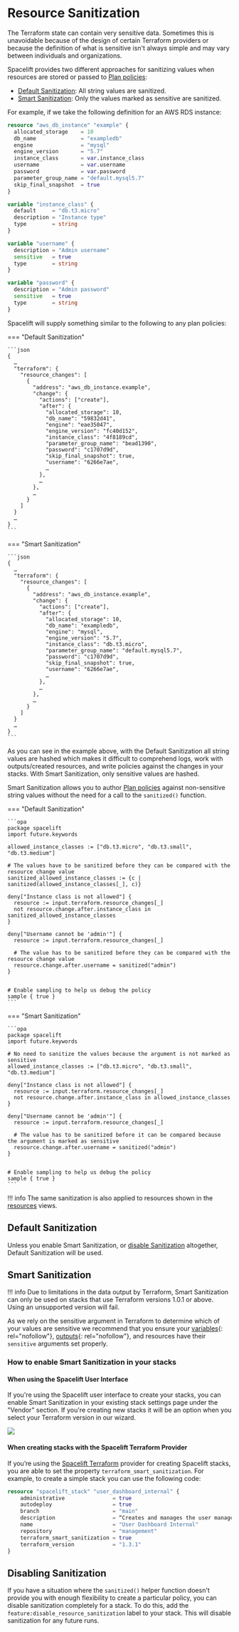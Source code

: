 # Resource Sanitization

The Terraform state can contain very sensitive data. Sometimes this is unavoidable because of the design of certain Terraform providers or because the definition of what is sensitive isn't always simple and may vary between individuals and organizations.

Spacelift provides two different approaches for sanitizing values when resources are stored or passed to [Plan policies](../../concepts/policy/terraform-plan-policy.md):

- [Default Sanitization](#default-sanitization): All string values are sanitized.
- [Smart Sanitization](#smart-sanitization): Only the values marked as sensitive are sanitized.

For example, if we take the following definition for an AWS RDS instance:

```terraform
resource "aws_db_instance" "example" {
  allocated_storage    = 10
  db_name              = "exampledb"
  engine               = "mysql"
  engine_version       = "5.7"
  instance_class       = var.instance_class
  username             = var.username
  password             = var.password
  parameter_group_name = "default.mysql5.7"
  skip_final_snapshot  = true
}

variable "instance_class" {
  default     = "db.t3.micro"
  description = "Instance type"
  type        = string
}

variable "username" {
  description = "Admin username"
  sensitive   = true
  type        = string
}

variable "password" {
  description = "Admin password"
  sensitive   = true
  type        = string
}
```

Spacelift will supply something similar to the following to any plan policies:

=== "Default Sanitization"

    ```json
    {
      …
      "terraform": {
        "resource_changes": [
          {
            "address": "aws_db_instance.example",
            "change": {
              "actions": ["create"],
              "after": {
                "allocated_storage": 10,
                "db_name": "59832d41",
                "engine": "eae35047",
                "engine_version": "fc40d152",
                "instance_class": "4f8189cd",
                "parameter_group_name": "bead1390",
                "password": "c1707d9d",
                "skip_final_snapshot": true,
                "username": "6266e7ae",
                …
              },
              …
            },
            …
          }
        ]
      }
      …
    }
    ```

=== "Smart Sanitization"

    ```json
    {
      …
      "terraform": {
        "resource_changes": [
          {
            "address": "aws_db_instance.example",
            "change": {
              "actions": ["create"],
              "after": {
                "allocated_storage": 10,
                "db_name": "exampledb",
                "engine": "mysql",
                "engine_version": "5.7",
                "instance_class": "db.t3.micro",
                "parameter_group_name": "default.mysql5.7",
                "password": "c1707d9d",
                "skip_final_snapshot": true,
                "username": "6266e7ae",
                …
              },
              …
            },
            …
          }
        ]
      }
      …
    }
    ```

As you can see in the example above, with the Default Sanitization all string values are hashed which makes it difficult to comprehend logs, work with outputs/created resources, and write policies against the changes in your stacks. With Smart Sanitization, only sensitive values are hashed.

Smart Sanitization allows you to author [Plan policies](../../concepts/policy/terraform-plan-policy.md) against non-sensitive string values without the need for a call to the `sanitized()` function.

=== "Default Sanitization"

    ```opa
    package spacelift
    import future.keywords

    allowed_instance_classes := ["db.t3.micro", "db.t3.small", "db.t3.medium"]

    # The values have to be sanitized before they can be compared with the resource change value
    sanitized_allowed_instance_classes := {c | sanitized(allowed_instance_classes[_], c)}

    deny["Instance class is not allowed"] {
      resource := input.terraform.resource_changes[_]
      not resource.change.after.instance_class in sanitized_allowed_instance_classes
    }

    deny["Username cannot be 'admin'"] {
      resource := input.terraform.resource_changes[_]

      # The value has to be sanitized before they can be compared with the resource change value
      resource.change.after.username = sanitized("admin")
    }


    # Enable sampling to help us debug the policy
    sample { true }
    ```

=== "Smart Sanitization"

    ```opa
    package spacelift
    import future.keywords

    # No need to sanitize the values because the argument is not marked as sensitive
    allowed_instance_classes := ["db.t3.micro", "db.t3.small", "db.t3.medium"]

    deny["Instance class is not allowed"] {
      resource := input.terraform.resource_changes[_]
      not resource.change.after.instance_class in allowed_instance_classes
    }

    deny["Username cannot be 'admin'"] {
      resource := input.terraform.resource_changes[_]

      # The value has to be sanitized before it can be compared because the argument is marked as sensitive
      resource.change.after.username = sanitized("admin")
    }


    # Enable sampling to help us debug the policy
    sample { true }
    ```

!!! info
    The same sanitization is also applied to resources shown in the [resources](../../concepts/resources.md) views.

## Default Sanitization

Unless you enable Smart Sanitization, or [disable Sanitization](#disabling-sanitization) altogether, Default Sanitization will be used.

## Smart Sanitization

!!! info
    Due to limitations in the data output by Terraform, Smart Sanitization can only be used on stacks that use Terraform versions 1.0.1 or above. Using an unsupported version will fail.

As we rely on the sensitive argument in Terraform to determine which of your values are sensitive we recommend that you ensure your [variables](https://www.terraform.io/language/values/variables#suppressing-values-in-cli-output){: rel="nofollow"}, [outputs](https://www.terraform.io/language/values/outputs#sensitive-suppressing-values-in-cli-output){: rel="nofollow"}, and resources have their `sensitive` arguments set properly.

### How to enable Smart Sanitization in your stacks

#### When using the Spacelift User Interface

If you're using the Spacelift user interface to create your stacks, you can enable Smart Sanitization in your existing stack settings page under the "Vendor" section. If you're creating new stacks it will be an option when you select your Terraform version in our wizard.

![](../../assets/screenshots/stack/settings/stack-vendor_smart-sanitization.png)

#### When creating stacks with the Spacelift Terraform Provider

If you’re using the [Spacelift Terraform](../../vendors/terraform/terraform-provider.md) provider for creating Spacelift stacks, you are able to set the property `terraform_smart_sanitization`. For example, to create a simple stack you can use the following code:

```terraform
resource "spacelift_stack" "user_dashboard_internal" {
    administrative               = true
    autodeploy                   = true
    branch                       = "main"
    description                  = “Creates and manages the user management internal dashboard"
    name                         = "User Dashboard Internal"
    repository                   = "management"
    terraform_smart_sanitization = true
    terraform_version            = "1.3.1"
}
```

## Disabling Sanitization

If you have a situation where the `sanitized()` helper function doesn't provide you with enough flexibility to create a particular policy, you can disable sanitization completely for a stack. To do this, add the `feature:disable_resource_sanitization` label to your stack. This will disable sanitization for any future runs.
